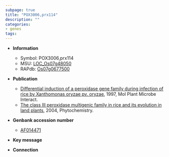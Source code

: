 ```yaml
---
subpage: true
title: "POX3006,prx114"
description: ""
categories:
- genes
tags: 
---
```


* **Information**  
    + Symbol: POX3006,prx114  
    + MSU: [LOC_Os07g48050](http://rice.plantbiology.msu.edu/cgi-bin/ORF_infopage.cgi?orf=LOC_Os07g48050)  
    + RAPdb: [Os07g0677500](http://rapdb.dna.affrc.go.jp/viewer/gbrowse_details/irgsp1?name=Os07g0677500)  

* **Publication**  
    + [Differential induction of a peroxidase gene family during infection of rice by Xanthomonas oryzae pv. oryzae](http://www.ncbi.nlm.nih.gov/pubmed?term=Differential+induction+of+a+peroxidase+gene+family+during+infection+of+rice+by+Xanthomonas+oryzae+pv.+oryzae%5BTitle%5D), 1997, Mol Plant Microbe Interact.
    + [The class III peroxidase multigenic family in rice and its evolution in land plants](http://www.ncbi.nlm.nih.gov/pubmed?term=The+class+III+peroxidase+multigenic+family+in+rice+and+its+evolution+in+land+plants%5BTitle%5D), 2004, Phytochemistry.

* **Genbank accession number**  
    + [AF014471](http://www.ncbi.nlm.nih.gov/nuccore/AF014471)

* **Key message**  

* **Connection**  



